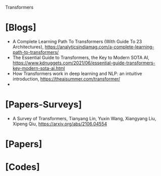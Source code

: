 Transformers


# [Blogs]
+ A Complete Learning Path To Transformers (With Guide To 23 Architectures), https://analyticsindiamag.com/a-complete-learning-path-to-transformers/
+ The Essential Guide to Transformers, the Key to Modern SOTA AI, https://www.kdnuggets.com/2021/06/essential-guide-transformers-key-modern-sota-ai.html
+ How Transformers work in deep learning and NLP: an intuitive introduction, https://theaisummer.com/transformer/
+ 


# [Papers-Surveys]
+ A Survey of Transformers, Tianyang Lin, Yuxin Wang, Xiangyang Liu, Xipeng Qiu, https://arxiv.org/abs/2106.04554

# [Papers]


# [Codes]
